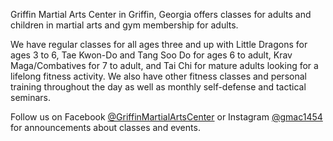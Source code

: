 Griffin Martial Arts Center in Griffin, Georgia offers classes for adults and children in martial arts and gym membership for adults.

We have regular classes for all ages three and up with Little Dragons for ages 3 to 6, Tae Kwon-Do and Tang Soo Do for ages 6 to adult, Krav Maga/Combatives for 7 to adult, and Tai Chi for mature adults looking for a lifelong fitness activity. We also have other fitness classes and personal training throughout the day as well as monthly self-defense and tactical seminars. 

Follow us on Facebook [@GriffinMartialArtsCenter](https://www.facebook.com/griffinmartialartscenter/) or Instagram [@gmac1454](https://www.instagram.com/gmac1454/) for announcements about classes and events.
